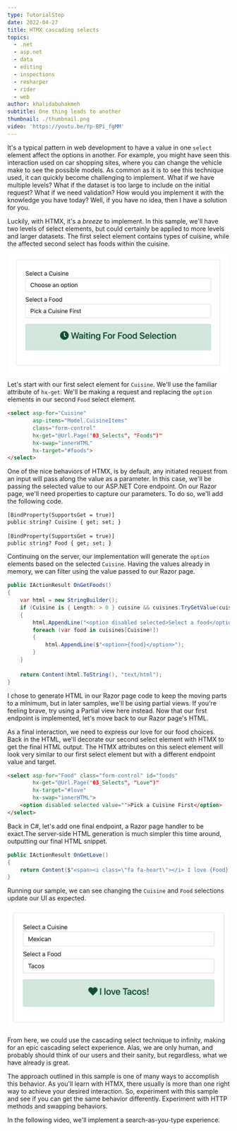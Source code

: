 ```yaml
---
type: TutorialStep
date: 2022-04-27
title: HTMX cascading selects
topics:
  - .net
  - asp.net
  - data
  - editing
  - inspections
  - resharper
  - rider
  - web
author: khalidabuhakmeh
subtitle: One thing leads to another
thumbnail: ./thumbnail.png
video: 'https://youtu.be/Yp-BPi_fgMM'
---
```


It's a typical pattern in web development to have a value in one `select` element affect the options in another. For example, you might have seen this interaction used on car shopping sites, where you can change the vehicle make to see the possible models. As common as it is to see this technique used, it can quickly become challenging to implement. What if we have multiple levels? What if the dataset is too large to include on the initial request? What if we need validation? How would you implement it with the knowledge you have today? Well, if you have no idea, then I have a solution for you.

Luckily, with HTMX, it's a _breeze_ to implement. In this sample, we'll have two levels of select elements, but could certainly be applied to more levels and larger datasets. The first select element contains types of cuisine, while the affected second select has foods within the cuisine.

![img.png](img.png)

Let's start with our first select element for `Cuisine`. We'll use the familiar attribute of `hx-get`. We'll be making a request and replacing the `option` elements in our second `Food` select element.

```html
<select asp-for="Cuisine" 
        asp-items="Model.CuisineItems" 
        class="form-control"
        hx-get="@Url.Page("03_Selects", "Foods")"
        hx-swap="innerHTML"
        hx-target="#foods">
</select>
```

One of the nice behaviors of HTMX, is by default, any initiated request from an input will pass along the value as a parameter. In this case, we'll be passing the selected value to our ASP.NET Core endpoint. On our Razor page, we'll need properties to capture our parameters. To do so, we'll add the following code.

```
[BindProperty(SupportsGet = true)]
public string? Cuisine { get; set; }

[BindProperty(SupportsGet = true)]
public string? Food { get; set; }
```

Continuing on the server, our implementation will generate the `option` elements based on the selected `Cuisine`. Having the values already in memory, we can filter using the value passed to our Razor page.

```csharp
public IActionResult OnGetFoods()
{
    var html = new StringBuilder();
    if (Cuisine is { Length: > 0 } cuisine && cuisines.TryGetValue(cuisine, out var foods))
    {
        html.AppendLine("<option disabled selected>Select a food</option>");
        foreach (var food in cuisines[Cuisine!]) 
        {
            html.AppendLine($"<option>{food}</option>");
        }    
    }

    return Content(html.ToString(), "text/html");
}
```

I chose to generate HTML in our Razor page code to keep the moving parts to a minimum, but in later samples, we'll be using partial views. If you're feeling brave, try using a Partial view here instead. Now that our first endpoint is implemented, let's move back to our Razor page's HTML.

As a final interaction, we need to express our love for our food choices. Back in the HTML, we'll decorate our second select element with HTMX to get the final HTML output. The HTMX attributes on this select element will look very similar to our first select element but with a different endpoint value and target.

```html
<select asp-for="Food" class="form-control" id="foods"
        hx-get="@Url.Page("03_Selects", "Love")"
        hx-target="#love"
        hx-swap="innerHTML">
    <option disabled selected value="">Pick a Cuisine First</option>
</select>
```

Back in C#, let's add one final endpoint, a Razor page handler to be exact.The server-side HTML generation is much simpler this time around, outputting our final HTML snippet.

```csharp
public IActionResult OnGetLove()
{
    return Content($"<span><i class=\"fa fa-heart\"></i> I love {Food}!</span>");
}
```

Running our sample, we can see changing the `Cuisine` and `Food` selections update our UI as expected. 

![I Love Tacos! result](img_1.png)

From here, we could use the cascading select technique to infinity, making for an epic cascading select experience. Alas, we are only human, and probably should think of our users and their sanity, but regardless, what we have already is great.

The approach outlined in this sample is one of many ways to accomplish this behavior. As you'll learn with HTMX, there usually is more than one right way to achieve your desired interaction. So, experiment with this sample and see if you can get the same behavior differently. Experiment with HTTP methods and swapping behaviors.

In the following video, we'll implement a search-as-you-type experience. 
